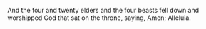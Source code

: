 And the four and twenty elders and the four beasts fell down and worshipped God that sat on the throne, saying, Amen; Alleluia.
